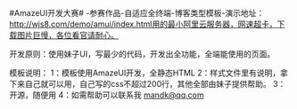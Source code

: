 #AmazeUI开发大赛# -参赛作品-自适应全终端-博客类型模板-演示地址：http://wjs8.com/demo/amui/index.html用的最小阿里云服务器，网速超卡，下载图片巨慢，各位看官请耐心。

开发原则：使用妹子UI，写最少的代码，开发出全功能，全端能使用的页面。


模板说明：
1：模板使用AmazeUI开发，全静态HTML
2：样式文件里有说明，拿下来自己就可以用，自己写的css不超过200行，其他全部由妹子提供帮助。
3：开源，随便用
4：如需帮助可以联系我 mandk@qq.com
